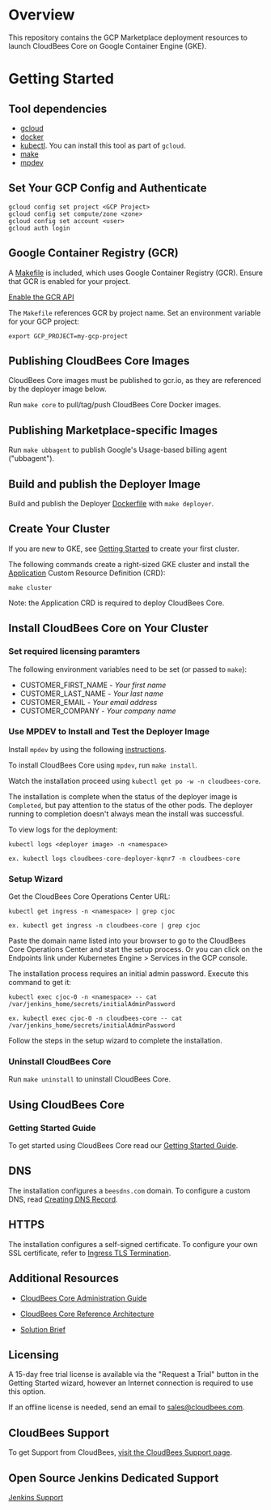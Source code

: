 # Overview

This repository contains the GCP Marketplace deployment resources to launch CloudBees Core on Google Container Engine (GKE). 

# Getting Started

## Tool dependencies

- [gcloud](https://cloud.google.com/sdk/)
- [docker](https://docs.docker.com/install/)
- [kubectl](https://kubernetes.io/docs/tasks/tools/install-kubectl/). You can install
  this tool as part of `gcloud`.
- [make](https://www.gnu.org/software/make/)
- [mpdev](https://github.com/GoogleCloudPlatform/marketplace-k8s-app-tools/blob/master/docs/mpdev-references.md)

## Set Your GCP Config and Authenticate

```shell
gcloud config set project <GCP Project>
gcloud config set compute/zone <zone>
gcloud config set account <user>
gcloud auth login
```
## Google Container Registry (GCR)

A [Makefile](https://github.com/cloudbees/core-google-launcher/blob/master/Makefile) is included, which uses Google Container Registry (GCR). Ensure that GCR is enabled for your project.

[Enable the GCR API](https://console.cloud.google.com/apis/library/containerregistry.googleapis.com)

The `Makefile` references GCR by project name. Set an environment variable for your GCP project:

`export GCP_PROJECT=my-gcp-project`

## Publishing CloudBees Core Images
CloudBees Core images must be published to gcr.io, as they are referenced by the deployer image below.

Run `make core` to pull/tag/push CloudBees Core Docker images.

## Publishing Marketplace-specific Images

Run `make ubbagent` to publish Google's Usage-based billing agent ("ubbagent").

## Build and publish the Deployer Image
Build and publish the Deployer [Dockerfile](https://github.com/cloudbees/core-google-launcher/blob/master/Dockerfile) with `make deployer`.

## Create Your Cluster
If you are new to GKE, see [Getting Started](https://cloud.google.com/kubernetes-engine/docs/how-to/creating-a-cluster) to create your first cluster.

The following commands create a right-sized GKE cluster and install the [Application](https://github.com/kubernetes-sigs/application) Custom Resource Definition (CRD):

```shell
make cluster
```

Note: the Application CRD is required to deploy CloudBees Core.

## Install CloudBees Core on Your Cluster

### Set required licensing paramters
The following environment variables need to be set (or passed to `make`):
- CUSTOMER_FIRST_NAME  -  _Your first name_
- CUSTOMER_LAST_NAME  -  _Your last name_
- CUSTOMER_EMAIL  -  _Your email address_
- CUSTOMER_COMPANY  -  _Your company name_

### Use MPDEV to Install and Test the Deployer Image
Install `mpdev` by using the following [instructions](https://github.com/GoogleCloudPlatform/marketplace-k8s-app-tools/blob/master/docs/mpdev-references.md).

To install CloudBees Core using `mpdev`, run `make install`.

Watch the installation proceed using `kubectl get po -w -n cloudbees-core`.

The installation is complete when the status of the deployer image is `Completed`, but pay attention to the status of the other pods. The deployer running to completion doesn't always mean the install was successful.

To view logs for the deployment:

```shell
kubectl logs <deployer image> -n <namespace>

ex. kubectl logs cloudbees-core-deployer-kqnr7 -n cloudbees-core
```

### Setup Wizard
Get the CloudBees Core Operations Center URL:

```shell
kubectl get ingress -n <namespace> | grep cjoc

ex. kubectl get ingress -n cloudbees-core | grep cjoc
```
Paste the domain name listed into your browser to go to the CloudBees Core Operations Center and start the setup process. Or you can click on the Endpoints link under Kubernetes Engine > Services in the GCP console.

The installation process requires an initial admin password. Execute this command to get it:

```shell
kubectl exec cjoc-0 -n <namespace> -- cat /var/jenkins_home/secrets/initialAdminPassword

ex. kubectl exec cjoc-0 -n cloudbees-core -- cat /var/jenkins_home/secrets/initialAdminPassword
```

Follow the steps in the setup wizard to complete the installation.

### Uninstall CloudBees Core
Run `make uninstall` to uninstall CloudBees Core.

## Using CloudBees Core

### Getting Started Guide
To get started using CloudBees Core read our [Getting Started Guide](https://go.cloudbees.com/docs/cloudbees-core/cloud-admin-guide/getting-started/#).

## DNS
The installation configures a `beesdns.com` domain. To configure a custom DNS, read [Creating DNS Record](https://go.cloudbees.com/docs/cloudbees-core/cloud-install-guide/gke-install/#creating-dns-record).

## HTTPS
The installation configures a self-signed certificate. To configure your own SSL certificate, refer to [Ingress TLS Termination](https://go.cloudbees.com/docs/cloudbees-core/cloud-reference-architecture/ra-for-gke/#_ingress_tls_termination).

## Additional Resources
* [CloudBees Core Administration Guide](https://go.cloudbees.com/docs/cloudbees-core/cloud-admin-guide/)

* [CloudBees Core Reference Architecture](https://go.cloudbees.com/docs/cloudbees-core/cloud-reference-architecture/)

* [Solution Brief](https://pages.cloudbees.com/l/272242/2018-06-26/9sjwj/272242/54721/cloudbees_core.pdf)

## Licensing
A 15-day free trial license is available via the "Request a Trial" button in the Getting Started wizard, however an Internet connection is required to use this option.

If an offline license is needed, send an email to sales@cloudbees.com.

## CloudBees Support
To get Support from CloudBees, [visit the CloudBees Support page](https://support.cloudbees.com/hc/en-us/requests).

## Open Source Jenkins Dedicated Support
[Jenkins Support](https://www.cloudbees.com/products/cloudbees-jenkins-support)